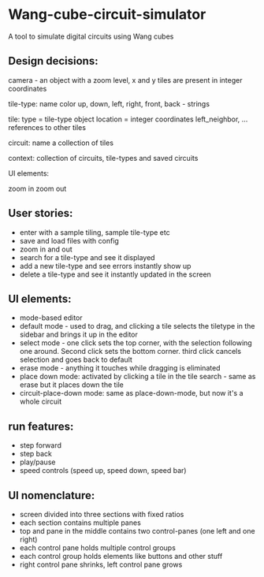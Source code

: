 # Wang-cube-circuit-simulator


A tool to simulate digital circuits using Wang cubes

## Design decisions:

camera - an object with a zoom level, x and y
tiles are present in integer coordinates

tile-type:
name
color
up, down, left, right, front, back - strings

tile:
type = tile-type object
location = integer coordinates
left_neighbor, ... references to other tiles

circuit:
name
a collection of tiles

context:
collection of circuits, tile-types and saved circuits

UI elements:

zoom in
zoom out


## User stories:

- enter with a sample tiling, sample tile-type etc
- save and load files with config
- zoom in and out
- search for a tile-type and see it displayed
- add a new tile-type and see errors instantly show up
- delete a tile-type and see it instantly updated in the screen

## UI elements:

- mode-based editor
- default mode - used to drag, and clicking a tile selects the tiletype in the sidebar and brings it up in the editor
- select mode - one click sets the top corner, with the selection following one around. Second click sets the bottom corner. third click cancels selection and goes back to default
- erase mode - anything it touches while dragging is eliminated
- place down mode: activated by clicking a tile in the tile search - same as erase but it places down the tile
- circuit-place-down mode: same as place-down-mode, but now it's a whole circuit

## run features:

- step forward
- step back
- play/pause
- speed controls (speed up, speed down, speed bar)


## UI nomenclature:

- screen divided into three sections with fixed ratios
- each section contains multiple panes
- top and pane in the middle contains two control-panes (one left and one right)
- each control pane holds multiple control groups
- each control group holds elements like buttons and other stuff
- right control pane shrinks, left control pane grows